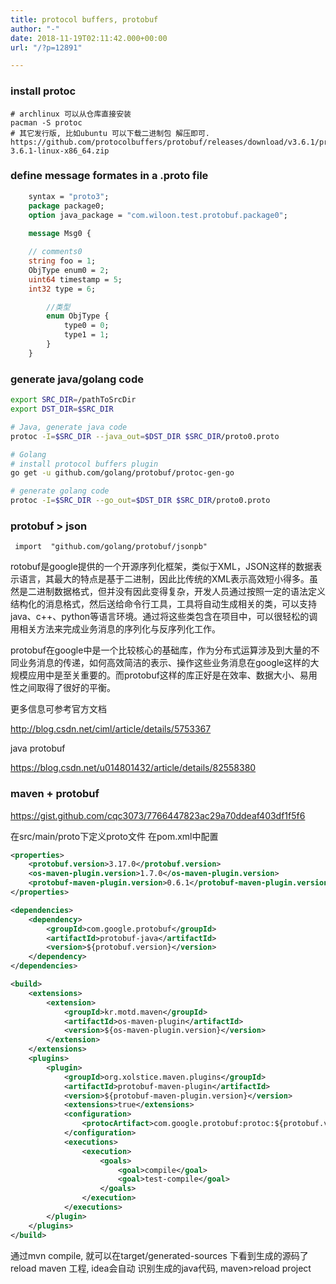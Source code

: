 ```yaml
---
title: protocol buffers, protobuf
author: "-"
date: 2018-11-19T02:11:42.000+00:00
url: "/?p=12891"

---
```


### install protoc
    # archlinux 可以从仓库直接安装
    pacman -S protoc
    # 其它发行版, 比如ubuntu 可以下载二进制包 解压即可.
    https://github.com/protocolbuffers/protobuf/releases/download/v3.6.1/protoc-3.6.1-linux-x86_64.zip

### define message formates in a .proto file
```protobuf
    syntax = "proto3";
    package package0;
    option java_package = "com.wiloon.test.protobuf.package0";
    
    message Msg0 {

    // comments0
    string foo = 1;
    ObjType enum0 = 2;
    uint64 timestamp = 5;
    int32 type = 6;

        //类型
        enum ObjType {
            type0 = 0;
            type1 = 1;
        }
    }
```


### generate java/golang code
```bash
export SRC_DIR=/pathToSrcDir
export DST_DIR=$SRC_DIR

# Java, generate java code
protoc -I=$SRC_DIR --java_out=$DST_DIR $SRC_DIR/proto0.proto

# Golang
# install protocol buffers plugin
go get -u github.com/golang/protobuf/protoc-gen-go

# generate golang code
protoc -I=$SRC_DIR --go_out=$DST_DIR $SRC_DIR/proto0.proto
```

### protobuf > json

```golang
 import  "github.com/golang/protobuf/jsonpb"
```

rotobuf是google提供的一个开源序列化框架，类似于XML，JSON这样的数据表示语言，其最大的特点是基于二进制，因此比传统的XML表示高效短小得多。虽然是二进制数据格式，但并没有因此变得复杂，开发人员通过按照一定的语法定义结构化的消息格式，然后送给命令行工具，工具将自动生成相关的类，可以支持java、c++、python等语言环境。通过将这些类包含在项目中，可以很轻松的调用相关方法来完成业务消息的序列化与反序列化工作。

protobuf在google中是一个比较核心的基础库，作为分布式运算涉及到大量的不同业务消息的传递，如何高效简洁的表示、操作这些业务消息在google这样的大规模应用中是至关重要的。而protobuf这样的库正好是在效率、数据大小、易用性之间取得了很好的平衡。

更多信息可参考官方文档
    
http://blog.csdn.net/ciml/article/details/5753367
    
java protobuf
    
https://blog.csdn.net/u014801432/article/details/82558380


### maven + protobuf
https://gist.github.com/cqc3073/7766447823ac29a70ddeaf403df1f5f6


在src/main/proto下定义proto文件
在pom.xml中配置
```xml
<properties>
    <protobuf.version>3.17.0</protobuf.version>
    <os-maven-plugin.version>1.7.0</os-maven-plugin.version>
    <protobuf-maven-plugin.version>0.6.1</protobuf-maven-plugin.version>
</properties>

<dependencies>
    <dependency>
        <groupId>com.google.protobuf</groupId>
        <artifactId>protobuf-java</artifactId>
        <version>${protobuf.version}</version>
    </dependency>
</dependencies>

<build>
    <extensions>
        <extension>
            <groupId>kr.motd.maven</groupId>
            <artifactId>os-maven-plugin</artifactId>
            <version>${os-maven-plugin.version}</version>
        </extension>
    </extensions>
    <plugins>
        <plugin>
            <groupId>org.xolstice.maven.plugins</groupId>
            <artifactId>protobuf-maven-plugin</artifactId>
            <version>${protobuf-maven-plugin.version}</version>
            <extensions>true</extensions>
            <configuration>
                <protocArtifact>com.google.protobuf:protoc:${protobuf.version}:exe:${os.detected.classifier}</protocArtifact>
            </configuration>
            <executions>
                <execution>
                    <goals>
                        <goal>compile</goal>
                        <goal>test-compile</goal>
                    </goals>
                </execution>
            </executions>
        </plugin>
    </plugins>
</build>
```
通过mvn compile, 就可以在target/generated-sources 下看到生成的源码了  
reload maven 工程, idea会自动 识别生成的java代码, maven>reload project  